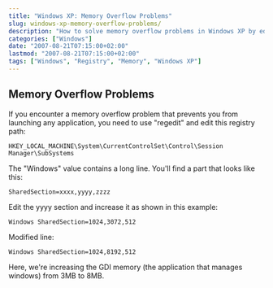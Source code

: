 ```yaml
---
title: "Windows XP: Memory Overflow Problems"
slug: windows-xp-memory-overflow-problems/
description: "How to solve memory overflow problems in Windows XP by editing registry settings"
categories: ["Windows"]
date: "2007-08-21T07:15:00+02:00"
lastmod: "2007-08-21T07:15:00+02:00"
tags: ["Windows", "Registry", "Memory", "Windows XP"]
---
```


## Memory Overflow Problems

If you encounter a memory overflow problem that prevents you from launching any application, you need to use "regedit" and edit this registry path:

```
HKEY_LOCAL_MACHINE\System\CurrentControlSet\Control\Session Manager\SubSystems
```

The "Windows" value contains a long line. You'll find a part that looks like this:

```
SharedSection=xxxx,yyyy,zzzz
```

Edit the yyyy section and increase it as shown in this example:

```
Windows SharedSection=1024,3072,512 
```

Modified line:

```
Windows SharedSection=1024,8192,512
```

Here, we're increasing the GDI memory (the application that manages windows) from 3MB to 8MB.
